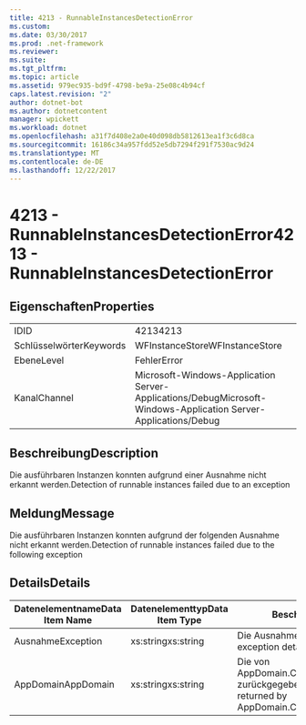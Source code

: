 ```yaml
---
title: 4213 - RunnableInstancesDetectionError
ms.custom: 
ms.date: 03/30/2017
ms.prod: .net-framework
ms.reviewer: 
ms.suite: 
ms.tgt_pltfrm: 
ms.topic: article
ms.assetid: 979ec935-bd9f-4798-be9a-25e08c4b94cf
caps.latest.revision: "2"
author: dotnet-bot
ms.author: dotnetcontent
manager: wpickett
ms.workload: dotnet
ms.openlocfilehash: a31f7d408e2a0e40d098db5812613ea1f3c6d8ca
ms.sourcegitcommit: 16186c34a957fdd52e5db7294f291f7530ac9d24
ms.translationtype: MT
ms.contentlocale: de-DE
ms.lasthandoff: 12/22/2017
---
```

# <a name="4213---runnableinstancesdetectionerror"></a><span data-ttu-id="e503c-102">4213 - RunnableInstancesDetectionError</span><span class="sxs-lookup"><span data-stu-id="e503c-102">4213 - RunnableInstancesDetectionError</span></span>
## <a name="properties"></a><span data-ttu-id="e503c-103">Eigenschaften</span><span class="sxs-lookup"><span data-stu-id="e503c-103">Properties</span></span>  
  
|||  
|-|-|  
|<span data-ttu-id="e503c-104">ID</span><span class="sxs-lookup"><span data-stu-id="e503c-104">ID</span></span>|<span data-ttu-id="e503c-105">4213</span><span class="sxs-lookup"><span data-stu-id="e503c-105">4213</span></span>|  
|<span data-ttu-id="e503c-106">Schlüsselwörter</span><span class="sxs-lookup"><span data-stu-id="e503c-106">Keywords</span></span>|<span data-ttu-id="e503c-107">WFInstanceStore</span><span class="sxs-lookup"><span data-stu-id="e503c-107">WFInstanceStore</span></span>|  
|<span data-ttu-id="e503c-108">Ebene</span><span class="sxs-lookup"><span data-stu-id="e503c-108">Level</span></span>|<span data-ttu-id="e503c-109">Fehler</span><span class="sxs-lookup"><span data-stu-id="e503c-109">Error</span></span>|  
|<span data-ttu-id="e503c-110">Kanal</span><span class="sxs-lookup"><span data-stu-id="e503c-110">Channel</span></span>|<span data-ttu-id="e503c-111">Microsoft-Windows-Application Server-Applications/Debug</span><span class="sxs-lookup"><span data-stu-id="e503c-111">Microsoft-Windows-Application Server-Applications/Debug</span></span>|  
  
## <a name="description"></a><span data-ttu-id="e503c-112">Beschreibung</span><span class="sxs-lookup"><span data-stu-id="e503c-112">Description</span></span>  
 <span data-ttu-id="e503c-113">Die ausführbaren Instanzen konnten aufgrund einer Ausnahme nicht erkannt werden.</span><span class="sxs-lookup"><span data-stu-id="e503c-113">Detection of runnable instances failed due to an exception</span></span>  
  
## <a name="message"></a><span data-ttu-id="e503c-114">Meldung</span><span class="sxs-lookup"><span data-stu-id="e503c-114">Message</span></span>  
 <span data-ttu-id="e503c-115">Die ausführbaren Instanzen konnten aufgrund der folgenden Ausnahme nicht erkannt werden.</span><span class="sxs-lookup"><span data-stu-id="e503c-115">Detection of runnable instances failed due to the following exception</span></span>  
  
## <a name="details"></a><span data-ttu-id="e503c-116">Details</span><span class="sxs-lookup"><span data-stu-id="e503c-116">Details</span></span>  
  
|<span data-ttu-id="e503c-117">Datenelementname</span><span class="sxs-lookup"><span data-stu-id="e503c-117">Data Item Name</span></span>|<span data-ttu-id="e503c-118">Datenelementtyp</span><span class="sxs-lookup"><span data-stu-id="e503c-118">Data Item Type</span></span>|<span data-ttu-id="e503c-119">Beschreibung</span><span class="sxs-lookup"><span data-stu-id="e503c-119">Description</span></span>|  
|--------------------|--------------------|-----------------|  
|<span data-ttu-id="e503c-120">Ausnahme</span><span class="sxs-lookup"><span data-stu-id="e503c-120">Exception</span></span>|<span data-ttu-id="e503c-121">xs:string</span><span class="sxs-lookup"><span data-stu-id="e503c-121">xs:string</span></span>|<span data-ttu-id="e503c-122">Die Ausnahmedetails der Ausnahme.</span><span class="sxs-lookup"><span data-stu-id="e503c-122">The exception details for the exception</span></span>|  
|<span data-ttu-id="e503c-123">AppDomain</span><span class="sxs-lookup"><span data-stu-id="e503c-123">AppDomain</span></span>|<span data-ttu-id="e503c-124">xs:string</span><span class="sxs-lookup"><span data-stu-id="e503c-124">xs:string</span></span>|<span data-ttu-id="e503c-125">Die von AppDomain.CurrentDomain.FriendlyName zurückgegebene Zeichenfolge.</span><span class="sxs-lookup"><span data-stu-id="e503c-125">The string returned by AppDomain.CurrentDomain.FriendlyName.</span></span>|
